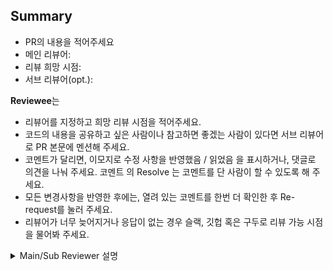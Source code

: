 
## Summary

- PR의 내용을 적어주세요
- 메인 리뷰어:
- 리뷰 희망 시점:
- 서브 리뷰어(opt.):

**Reviewee**는
- 리뷰어를 지정하고 희망 리뷰 시점을 적어주세요.
- 코드의 내용을 공유하고 싶은 사람이나 참고하면 좋겠는 사람이 있다면 서브 리뷰어로 PR 본문에 멘션해 주세요.
- 코멘트가 달리면, 이모지로 수정 사항을 반영했음 / 읽었음 을 표시하거나, 댓글로 의견을 나눠 주세요. 코멘트 의 Resolve 는 코멘트를 단 사람이 할 수 있도록 해 주세요.
- 모든 변경사항을 반영한 후에는, 열려 있는 코멘트를 한번 더 확인한 후 Re-request를 눌러 주세요.
- 리뷰어가 너무 늦어지거나 응답이 없는 경우 슬랙, 깃헙 혹은 구두로 리뷰 가능 시점을 물어봐 주세요.

<details>
  <summary>Main/Sub Reviewer 설명</summary>
  
**Main Reviewer**는
- 태그가 달리면 리뷰 가능 시점을 알리거나, 리소스가 여의치 않으면 리뷰가 어려움을 알려주세요.
- 반영이 끝난 코멘트나 확인한 코멘트는 resolve 해 주세요.
- 마지막 approve 한 메인 리뷰어는 PR을 머지해 주세요.

**Sub Reviewer**는
- PR을 직접 approve해서 머지시킬 필요는 없습니다.
- 코드를 검증하고 리뷰하는 것 보다는 코드 흐름과 내용을 이해하는 것을 목적으로 합니다.
- Main Reviewer와 마찬가지로, 리뷰가 어려운 경우 댓글을 달아 주세요.
</details>

